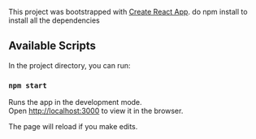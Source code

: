 This project was bootstrapped with [Create React App](https://github.com/facebook/create-react-app).
do npm install to install all the dependencies
## Available Scripts

In the project directory, you can run:

### `npm start`

Runs the app in the development mode.<br>
Open [http://localhost:3000](http://localhost:3000) to view it in the browser.

The page will reload if you make edits.<br>

